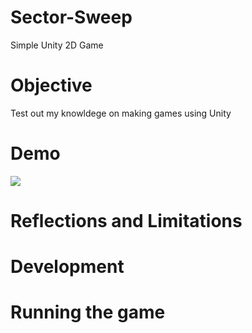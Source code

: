 # Sector-Sweep
Simple Unity 2D Game

# Objective
Test out my knowldege on making games using Unity
# Demo

![](https://media.giphy.com/media/H6t9TO0WPVZPTqUkEl/giphy.gif)


# Reflections and Limitations

# Development

# Running the game


